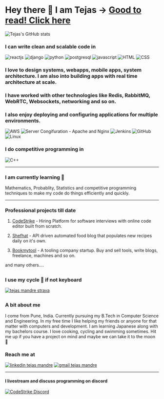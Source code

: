 
# Hey there 👋 I am Tejas → [Good to read! Click here](https://tejasmandre.vercel.app/)


![Tejas's GitHub stats](https://github-readme-stats.vercel.app/api?username=kaizen-cmd&show_icons=true&title_color=ffc857&icon_color=8ac926&text_color=daf7dc&bg_color=151515&hide=["stars"])

### I can write clean and scalable code in

![reactjs](https://img.icons8.com/plasticine/50/000000/react.png "ReactJs")
![django](https://img.icons8.com/color/48/000000/django.png "Django")
![python](https://img.icons8.com/color/48/000000/python.png "Python")
![postgresql](https://img.icons8.com/color/48/000000/postgreesql.png "PostgreSQL")
![javascript](https://img.icons8.com/color/48/000000/javascript.png "Javascript")
![HTML](https://img.icons8.com/color/48/000000/html-5.png "HTML")
![CSS](https://img.icons8.com/color/48/000000/css3.png "CSS")

### I love to design systems, webapps, mobile apps, system architecture. I am also into building apps with real time architecture at scale.

### I have worked with other technologies like Redis, RabbitMQ, WebRTC, Websockets, networking and so on.

### I also enjoy deploying and configuring applications for multiple environments.
![AWS](https://img.icons8.com/color/48/000000/amazon-web-services.png "AWS")
![Server Congifuration - Apache and Nginx](https://img.icons8.com/color/48/000000/nginx.png)
![Jenkins](https://img.icons8.com/color/48/000000/jenkins.png)
![GitHub](https://img.icons8.com/nolan/48/github.png)
![Linux](https://img.icons8.com/color/48/000000/linux.png)

### I do competitive programming in
![C++](https://img.icons8.com/color/48/000000/c-plus-plus-logo.png)

************************************

### I am currently learning 🧮
Mathematics, Probablity, Statistics and competitive programming techniques to make my code do things efficiently and quickly.

************************************

### Professional projects till date
1. [CodeStrike](https://codestrike.in) - Hiring Platform for software interviews with online code editor built from scratch.

2. [Shefhat](https://shefhat.com) - API driven automated food blog that populates new recipes daily on it's own.

3. [Bookmytool](http://bookmytool.com) - A tooling company startup. Buy and sell tools, write blogs, freelance, machines and so on.

and many others....

##

### I use my cycle 🚴 if not keyboard
[![tejas mandre strava](https://strava-badge.herokuapp.com/get_image/e3559ce5f5b9c38de60b96ff4a495661d191cebd/77840371/f6fb51c031d3d69be0ee803c5fb3e88c574ffafc/63041/bc8f04809cf88670768f6a70d0d9d96d1fcb6f07)](https://www.strava.com/athletes/77840371)

##

### A bit about me
I come from Pune, India. Currently pursuing my B.Tech in Computer Science and Engineering. In my free time I like helping my friends or anyone for that matter with computers and development. I am learning Japanese along with my bachelors course. I love cooking, cycling and swimming sometimes. Hit me up if you have a project on mind and maybe we can take it to the moon 🚀

### Reach me at
[![linkedin tejas mandre](https://img.icons8.com/fluent/70/000000/linkedin.png)](https://www.linkedin.com/in/tejasmandre/)
[![gmail tejas mandre](https://img.icons8.com/fluent/70/000000/gmail--v1.png)](tmandre3@gmail.com)

********

#### I livestream and discuss programming on discord

[![CodeStrike Discord](https://discordapp.com/api/guilds/725628554875895829/widget.png?style=banner3)](https://codestrike.in)
